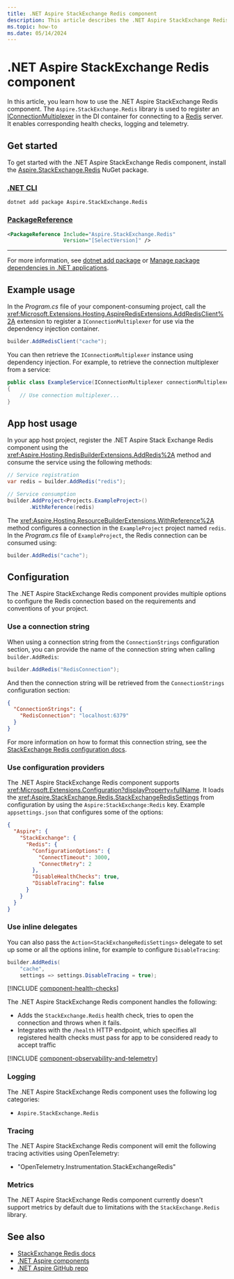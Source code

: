 ```yaml
---
title: .NET Aspire StackExchange Redis component
description: This article describes the .NET Aspire StackExchange Redis component features and capabilities
ms.topic: how-to
ms.date: 05/14/2024
---
```


# .NET Aspire StackExchange Redis component

In this article, you learn how to use the .NET Aspire StackExchange Redis component. The `Aspire.StackExchange.Redis` library is used to register an [IConnectionMultiplexer](https://stackexchange.github.io/StackExchange.Redis/Basics) in the DI container for connecting to a [Redis](https://redis.io/) server. It enables corresponding health checks, logging and telemetry.

## Get started

To get started with the .NET Aspire StackExchange Redis component, install the [Aspire.StackExchange.Redis](https://www.nuget.org/packages/Aspire.StackExchange.Redis) NuGet package.

### [.NET CLI](#tab/dotnet-cli)

```dotnetcli
dotnet add package Aspire.StackExchange.Redis
```

### [PackageReference](#tab/package-reference)

```xml
<PackageReference Include="Aspire.StackExchange.Redis"
                  Version="[SelectVersion]" />
```

---

For more information, see [dotnet add package](/dotnet/core/tools/dotnet-add-package) or [Manage package dependencies in .NET applications](/dotnet/core/tools/dependencies).

## Example usage

In the _Program.cs_ file of your component-consuming project, call the <xref:Microsoft.Extensions.Hosting.AspireRedisExtensions.AddRedisClient%2A> extension to register a `IConnectionMultiplexer` for use via the dependency injection container.

```csharp
builder.AddRedisClient("cache");
```

You can then retrieve the `IConnectionMultiplexer` instance using dependency injection. For example, to retrieve the connection multiplexer from a service:

```csharp
public class ExampleService(IConnectionMultiplexer connectionMultiplexer)
{
    // Use connection multiplexer...
}
```

## App host usage

In your app host project, register the .NET Aspire Stack Exchange Redis component using the <xref:Aspire.Hosting.RedisBuilderExtensions.AddRedis%2A> method and consume the service using the following methods:

```csharp
// Service registration
var redis = builder.AddRedis("redis");

// Service consumption
builder.AddProject<Projects.ExampleProject>()
       .WithReference(redis)
```

The <xref:Aspire.Hosting.ResourceBuilderExtensions.WithReference%2A> method configures a connection in the `ExampleProject` project named `redis`. In the _Program.cs_ file of `ExampleProject`, the Redis connection can be consumed using:

```csharp
builder.AddRedis("cache");
```

## Configuration

The .NET Aspire StackExchange Redis component provides multiple options to configure the Redis connection based on the requirements and conventions of your project.

### Use a connection string

When using a connection string from the `ConnectionStrings` configuration section, you can provide the name of the connection string when calling `builder.AddRedis`:

```csharp
builder.AddRedis("RedisConnection");
```

And then the connection string will be retrieved from the `ConnectionStrings` configuration section:

```json
{
  "ConnectionStrings": {
    "RedisConnection": "localhost:6379"
  }
}
```

For more information on how to format this connection string, see the [StackExchange Redis configuration docs](https://stackexchange.github.io/StackExchange.Redis/Configuration.html#basic-configuration-strings).

### Use configuration providers

The .NET Aspire StackExchange Redis component supports <xref:Microsoft.Extensions.Configuration?displayProperty=fullName>. It loads the <xref:Aspire.StackExchange.Redis.StackExchangeRedisSettings> from configuration by using the `Aspire:StackExchange:Redis` key. Example `appsettings.json` that configures some of the options:

```json
{
  "Aspire": {
    "StackExchange": {
      "Redis": {
        "ConfigurationOptions": {
          "ConnectTimeout": 3000,
          "ConnectRetry": 2
        },
        "DisableHealthChecks": true,
        "DisableTracing": false
      }
    }
  }
}
```

### Use inline delegates

You can also pass the `Action<StackExchangeRedisSettings>` delegate to set up some or all the options inline, for example to configure `DisableTracing`:

```csharp
builder.AddRedis(
    "cache",
    settings => settings.DisableTracing = true);
```

[!INCLUDE [component-health-checks](../includes/component-health-checks.md)]

The .NET Aspire StackExchange Redis component handles the following:

- Adds the `StackExchange.Redis` health check, tries to open the connection and throws when it fails.
- Integrates with the `/health` HTTP endpoint, which specifies all registered health checks must pass for app to be considered ready to accept traffic

[!INCLUDE [component-observability-and-telemetry](../includes/component-observability-and-telemetry.md)]

### Logging

The .NET Aspire StackExchange Redis component uses the following log categories:

- `Aspire.StackExchange.Redis`

### Tracing

The .NET Aspire StackExchange Redis component will emit the following tracing activities using OpenTelemetry:

- "OpenTelemetry.Instrumentation.StackExchangeRedis"

### Metrics

The .NET Aspire StackExchange Redis component currently doesn't support metrics by default due to limitations with the `StackExchange.Redis` library.

## See also

- [StackExchange Redis docs](https://stackexchange.github.io/StackExchange.Redis/)
- [.NET Aspire components](../fundamentals/components-overview.md)
- [.NET Aspire GitHub repo](https://github.com/dotnet/aspire)
